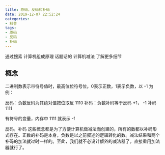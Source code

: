 ```yaml
---
title: 原码，反码和补码
date: 2019-12-07 22:52:24
categories:
- 科普
tags:
- 原码
- 反码
- 补码
---
```


通过搜索 计算机组成原理 话题话的 计算机减法 了解更多细节

## 概念

二进制数表示带符号值时，最高位位符号位，0表示正数，1表示负数，以 -1 为例：

反码：负数反码为其绝对值按位取反 1110
补码：负数补码等于反码 +1， -1 补码 1111

有符号的变量，内存中 1111 就表示 -1

反码，补码 这些概念都是为了方便计算机做减法而创建的，所有的数都以补码形式存在。正数的补码是本身，负数是以之前叙述的逻辑转化的数。减法结果和两个补码的加法就过时一样的。至此，我们就不必设计额外的减法器了，直接重用加法器就行了。